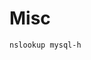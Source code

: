 # Misc

```shell title:"Rodar o nslookup em uma service, retornará o DNS, e completar com o pod"
nslookup mysql-h
```
